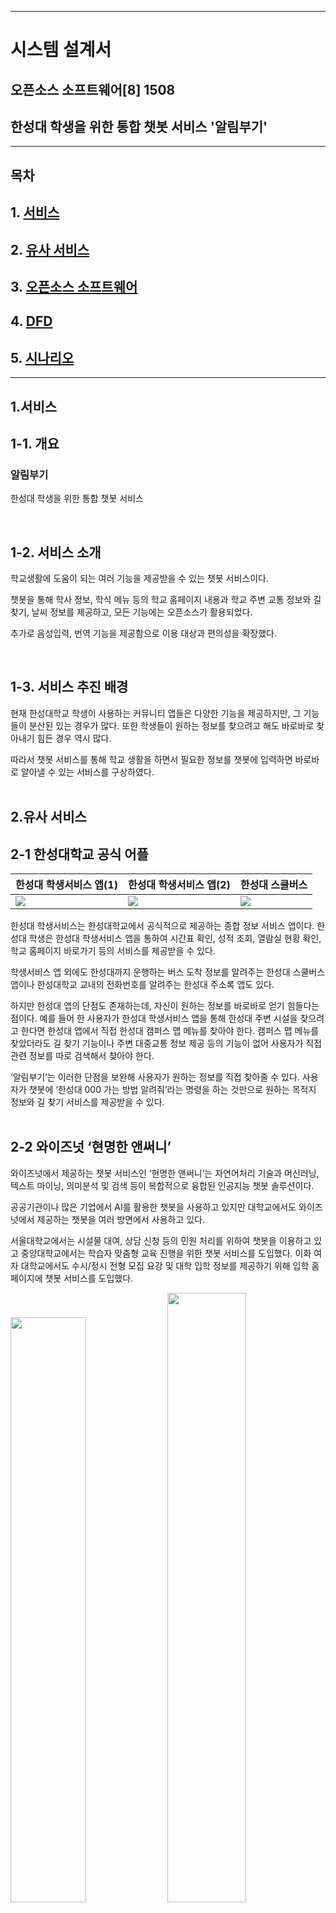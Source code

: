 
<hr>


# 시스템 설계서

## 오픈소스 소프트웨어[8] 1508 
## 한성대 학생을 위한 통합 챗봇 서비스 '알림부기'


<hr>

## 목차

## 1. [서비스](#1서비스) 

## 2. [유사 서비스](#2유사-서비스)

## 3. [오픈소스 소프트웨어](#3오픈소스-소프트웨어)  

## 4. [DFD](#4dfd)  

## 5. [시나리오](#5시나리오)  


<hr>



## 1.서비스

## 1-1. 개요

### 알림부기  
한성대 학생을 위한 통합 챗봇 서비스 



</br>

## 1-2. 서비스 소개

학교생활에 도움이 되는 여러 기능을 제공받을 수 있는 챗봇 서비스이다.

챗봇을 통해 학사 정보, 학식 메뉴 등의 학교 홈페이지 내용과 학교 주변 교통 정보와 길 찾기, 날씨 정보를 제공하고, 모든 기능에는 오픈소스가 활용되었다.

추가로 음성입력, 번역 기능을 제공함으로 이용 대상과 편의성을 확장했다.

</br>

## 1-3. 서비스 추진 배경
 현재 한성대학교 학생이 사용하는 커뮤니티 앱들은 다양한 기능을 제공하지만, 그 기능들이 분산된 있는 경우가 많다. 또한 학생들이 원하는 정보를 찾으려고 해도 바로바로 찾아내기 힘든 경우 역시 많다.


 따라서 챗봇 서비스를 통해 학교 생활을 하면서 필요한 정보를 챗봇에 입력하면 바로바로 알아낼 수 있는 서비스를 구상하였다. 
</br>
</br>

## 2.유사 서비스
## 2-1 한성대학교 공식 어플

|한성대 학생서비스 앱(1)|한성대 학생서비스 앱(2)|한성대 스쿨버스|
|---|---|---|
|<img src="media/hansung main.png">|<img src="media/hansung menu.png">|<img src="media/hansung bus.jpeg">|


한성대 학생서비스는 한성대학교에서 공식적으로 제공하는 종합 정보 서비스 앱이다. 한성대 학생은 한성대 학생서비스 앱을 통하여 시간표 확인, 성적 조회, 열람실 현황 확인, 학교 홈페이지 바로가기 등의 서비스를 제공받을 수 있다.


학생서비스 앱 외에도 한성대까지 운행하는 버스 도착 정보를 알려주는 한성대 스쿨버스 앱이나 한성대학교 교내의 전화번호를 알려주는 한성대 주소록 앱도 있다.


하지만 한성대 앱의 단점도 존재하는데, 자신이 원하는 정보를 바로바로 얻기 힘들다는 점이다. 예를 들어 한 사용자가 한성대 학생서비스 앱을 통해 한성대 주변 시설을 찾으려고 한다면 한성대 앱에서 직접 한성대 캠퍼스 맵 메뉴를 찾아야 한다. 캠퍼스 맵 메뉴를 찾았더라도 길 찾기 기능이나 주변 대중교통 정보 제공 등의 기능이 없어 사용자가 직접 관련 정보를 따로 검색해서 찾아야 한다.

‘알림부기’는 이러한 단점을 보완해 사용자가 원하는 정보를 직접 찾아줄 수 있다. 사용자가 챗봇에 ‘한성대 000 가는 방법 알려줘’라는 명령을 하는 것만으로 원하는 목적지 정보와 길 찾기 서비스를 제공받을 수 있다.
</br>
</br>

## 2-2 와이즈넛 ‘현명한 앤써니’

와이즈넛에서 제공하는 챗봇 서비스인 ‘현명한 앤써니’는 자연어처리 기술과 머신러닝, 텍스트 마이닝, 의미분석 및 검색 등이 복합적으로 융합된 인공지능 챗봇 솔루션이다. 


공공기관이나 많은 기업에서 AI를 활용한 챗봇을 사용하고 있지만 대학교에서도 와이즈넛에서 제공하는 챗봇을 여러 방면에서 사용하고 있다.


서울대학교에서는 시설물 대여, 상담 신청 등의 민원 처리를 위하여 챗봇을 이용하고 있고 중앙대학교에서는 학습자 맞춤형 교육 진행을 위한 챗봇 서비스를 도입했다. 이화 여자 대학교에서도 수시/정시 전형 모집 요강 및 대학 입학 정보를 제공하기 위해 입학 홈페이지에 챗봇 서비스를 도입했다.

<img src="media/chat1.png" width="49%">
<img src="media/chat2.jpg" width="50%">

</br></br>

## 3.오픈소스 소프트웨어

## </br>3-1. __React Native__

### React Native란?

React Native는 페이스북이 개발한 오픈 소스 모바일 애플리케이션 프레임워크이다.

### React Native 선정 이유

React Native는 React의 선언형 UI 프레임워크를 iOS 및 Android에 제공한다. React Native를 사용하면 기본 UI 컨트롤을 사용하고 기본 플랫폼에 대한 전체 액세스 권한을 갖는다.
### React Native의 특징

* React를 사용하면 대화형 UI를 쉽게 만들 수 있다. 선언적 보기를 사용하면 코드를 더 쉽게 예측할 수 있고 디버깅 할 수 있다. 
* 자바스크립트에 대한 변경 사항은 네이티브 앱을 재구축하지 않고도 라이브로 로드할 수 있다.
* 상태를 관리하는 캡슐화된 구성 요소를 만든 다음 복잡한 UI를 만들도록 구성합니다. 
* iOS, Android 및 기타 플랫폼에서 코드를 재사용할 수 있다.

### LICENSE

MIT License

<hr>


## </br>3-2. KoChat

#### 조사자: 박수훈

### Kochat이란?

Kochat은 한국어 전용 오픈소스 목적지향 챗봇 프레임워크이다. <br>
목적지향 챗봇은 일정 관리, 호텔/식당/항공권 등의 예약, 음악 듣기 등 명령 전달, 콜센터 상담 등과 같은 특정된 목적을 달성하기 위해 사용되는 챗봇을 말한다.

### Kochat을 선정한 이유 

초보자가 연구자들의 소스 코드를 활용하여 챗봇을 만들 때, 각각의 모듈을 구현하는 것은 어려우며, 이러한 모듈을 연결하여 파이프라인을 형성하는 것도 많은 전문성을 요한다.


따라서 이들이 목적지향 챗봇을 구현할 때는 직접 모든 모듈을 구현하기보다는 챗봇 빌더나 오픈소스 프레임워크를 활용하는 것이 일반적이다.


이 중 챗봇 빌더의 경우, 대부분 과금 정책을 적용하고 있기 때문에 무료로 목적지향 챗봇을 개발하려면 오픈소스 프레임워크를 이용해야 한다. 현재까지 몇몇 오픈소스가 출시되었지만 주로 영어를 위주로 개발되어 왔고, 한국어를 처리하기 위해서는 복잡한 과정을 거쳐야만 한다.


Kochat은 오픈소스 챗봇 개발 프레임워크이기 때문에 머신러닝 개발자라면 누구나 무료로 한국어 챗봇을 개발할 수 있다.  또한 Kochat은 일반인을 타깃으로한 챗봇빌더보다는 개발자를 타깃으로한 프레임워크로 프레임워크에 본인만의 모델을 추가할 수 있고, Loss 함수를 바꾸거나 새로운 기능을 첨가할 수 있다. 


이에 따라, 한국어 전용 목적지향 챗봇 프레임워크인 Kochat을 사용하게 되었다.

### Kochat 프레임워크에 대해

Kochat 은 데이터세트, 임베딩, 인텐트, 폴백, 엔티티, 슬롯필링+API, 시각화 등의 모듈로 구성된다.

- 데이터 세트 모듈


  사용자의 입력 데이터를 전처리하기 위한 모듈이다. 사용자로부터 문장이 입력되면 네이버 맞춤 검사기를 이용하여 오탈자를 교정한 뒤, 품사를 기반으로 토큰화를 진행한다.
- 임베딩 모듈 <br>
  데이터 전처리 이후에 임베딩 모듈을 통해 워드 임베딩을 수행한다.
- 인텐트 모듈 <br>
  사용자 발화의 의도를 파악하기 위해 사용된다.
- 폴백 모듈 <br>
  정해진 도메인 이외의 문장이 입력된 경우, “잘 모르겠어요.”와 같은 문장을 반환하여 대화가 지정된 도메인 안에서 진행되게 유도한다.
- 엔티티 모듈 <br>
  문장 내에 존재하는 개체명을 인식하기 위해 사용된다. 예를 들어 “수요일 부산 날씨 어때?”라는 문장이 주어지면, ‘수요일’을 날짜(DATE)로, ‘부산’을 장소(LOCATION)로 인식한다.
- 슬롯필링 + API 모듈 <br>
  슬롯필링은 목적지향 챗봇 구현 시 주로 이용되는 기법이다. 먼저 인텐트 모듈을 통해 슬롯을 고르고, 엔티티 모듈을 통해 해당 슬롯을 채운다. 마지막으로 API 를 호출하여 사용자에게 정보를 제공할 수 있다. 예를 들어, 사용자가 “수요일 부산 날씨 어때?”라는 문장을 입력하면 인텐트 모듈은 이 문장을 날씨에 관련된 문장으로 분류하여 여러 슬롯 중, 날씨 API 를 호출하기 위한 슬롯을 선택한다.
- 시각화 모듈 <br>
  사용자는 별도의 설정 없이 여러 가지 시각화 자료를 제공받을 수 있다.
- 사용자 인터페이스
  사용자는 아래와 같이 사용하기 쉬운 인터페이스를 통해 자신만의 챗봇을 구축할 수 있다.

  출처: 고현웅 외 2명. (2021). Kochat: 한국어 목적지향 챗봇 프레임워크. ACK 2021 학술발표회 논문집, 28(2), pp. 596-599.

> 오픈소스 소스코드와 문서: https://github.com/hyunwoongko/kochat

    Copyright 2020 Hyunwoong Ko.
    
    Licensed under the Apache License, Version 2.0 (the "License");
    you may not use this file except in compliance with the License.
    You may obtain a copy of the License at
    
    http://www.apache.org/licenses/LICENSE-2.0
    
    Unless required by applicable law or agreed to in writing, software
    distributed under the License is distributed on an "AS IS" BASIS,
    WITHOUT WARRANTIES OR CONDITIONS OF ANY KIND, either express or implied.
    See the License for the specific language governing permissions and
    limitations under the License.

<hr>


## </br>3-3. Kospeech(STT)

#### 조사자: 박태범

https://github.com/sooftware/kospeech

### STT란?

음성인식(Speech Recognition)이란 사람이 말하는 음성 언어를 컴퓨터가 해석해 그 내용을 문자데이터로 전환하는 처리를 말하며 STT(Speech-to-Text)라고도 한다.

### STT 핵심 요소 기술

STT를 위한 데이터에는 크게 음향학적 관점과 언어학점 관점으로 볼 수 있다. 음향학점 관점은 말하는 이, 공간, 노이즈 등의 환경적인 데이터가 주를 이루고 언어학적 관점에서는 어휘, 문맥, 문법 등을 모델링하기 위한 언어 데이터가 주를 이룬다.

STT는 크게 음성/언어 데이터로부터 인식 네트워크 모델을 생성하는 오프라인 학습 단계와 사용자가 발성한 음성을 인식하는 온라인 탐색 단계로 나뉜다. STT 엔진은 음성과 언어 데이터의 사전 지식을 사용해서 음성 신호로부터 문자 정보를 출력하는데 이때 해석이라는 차원에서 STT 알고리즘을 디코더(Decoder)라고도 부른다. 디코딩 단계에서는 학습 단계 결과인 음향 모델(Acoustic Model), 언어 모델(Language Model)과 발음 사전(Pronunciation Lexicon)을 이용하여 입력된 특징 벡터를 모델과 비교, 스코어링(Scoring)하여 단어 열을 최종 결정짓는다.

음향 모델링은 해당 언어의 음운 환경별 발음의 음향적 특성을 확률 모델로 대표 패턴을 생성하는 과정이고, 언어모델링은 어휘 선택, 문장 단위 구문 구조 등 해당 언어의 사용성 문제에 대해 문법 체계를 통계적으로 학습하는 과정이다. 또한 발음 사전 구축을 위해서는 텍스트를 소리 나는 대로 변환하는 음소 변환(Grapheme-to-Phoneme) 구현 과정이 필요하며, 표준 발음을 대상으로 하는 발음 변환 규칙만으로는 방언이나 사용자의 발화 습관과 어투에 따른 다양한 패턴을 반영하기 어려운 경우가 있어 별도의 사전 구축이 필요하게 된다.

### STT의 성능

기존에 상용 서비스에 적용되는 음향 모델의 대부분은 확률 통계 방식인 HMM(Hidden Markov Model) 기반으로 이루어졌으며, 2010년대 들어서면서 딥러닝 기반으로 HMM/DNN 방식으로 단어 인식 오류를 개선하여 20% 성능 향상을 이루어 냈다.

최근에는 시퀀스-투-시퀀스(Sequence-to-Sequence) 방식의 RNN 기반으로 속도와 성능 면에서 좋은 결과를 가져오면서, 음성 인식에서도 번역어(End-to-End) 학습 방식의 발전으로 일련의 오디오 특징을 입력으로 일련의 글자(character) 또는 단어들을 출력으로 하는 단일 함수를 학습할 수 있게 되었다. 또한 CTC(Connectionist Temporal Classification) 이라는 모델로 입력 데이터와 레이블 사이의 음성 정렬(alignment) 정보가 없어도 학습이 가능하게 되었다. 이와 같은 다양한 학습법을 통해 계속해서 STT의 성능은 향상되고 있다.

### 활용 분야

어학원 및 어학 컨텐츠: 외국어 교육 학원 및 컨텐츠 업체에 음성인식을 적용하여 발음 정확도 향상

네비게이션: 네비게이션의 목적지 검색 및 설정 시 음성으로 입력하는 기능

홈쇼핑: 자동 주문 시 물품 수령 주소에 대한 음성인식

채팅 서비스: 사용자의 음성을 인식하여 자동으로 채팅창에 입력하는 기능

### STT 오픈소스 중 Kospeech 모델 선정 이유

1. 한국어 음성으로 구현된 STT 모델이 있는지를 고려했는데, 대부분 오픈소스 STT 모델들은 그 성능이 영어에 한정해서 알려져 있었기 때문에, 한국어 음성에 대해서도 검증된 사례가 있는 Kospeech를 선정했다

2. Kospeech는 2020년 김수환이라는 개발자가 공개한 한국어 음성인식 모델을 제공하는 오픈소스 툴킷이다. Kospeech의 모델들은 End-to-End 방식을 따르는데, 여기서 End-to-End는 음성 데이터가 포함하는 문법, 발음 등의 특징까지 모두 모델이 학습하도록 하는 방식을 말한다. 따라서 Raw audio를 통째로 input으로 넣어주는 것이 특징이다.

### LICENSE

Apache-2.0 라이선스
<hr>


## </br>3-4. MariaDB
MariaDB는 오픈소스 관계형 데이터베이스 관리 시스템이다.

### MariaDB 소개

MariaDB는 MySQL이 오라클에 인수되면서 핵심 개발자들과 의견 차이가 생기게 되면서, 일부 개발자들이 회사를 떠나 새로운 오픈소스 데이터베이스 관리 시스템을 개발하면서 생겨났다. <br>
MariaDB의 초창기 버전인 MariaDB 5.5는 MySQL 5.5 버전을 기반으로 개발했기 때문에 MySQL의 거의 모든 기능과 호환이 가능하다.

### MariaDB 특징

* MariaDB는 MySQL과 동일한 소스 코드를 기반으로 하므로 MySQL과 높은 호환성을 유지한다.
* MySQL과 비교해 애플리케이션 부분 속도가 4~5천배 정도 빠르며, 성능 면에서는 최고 70%의 향상을 보인다.

### MariaDB 역할

MariaDB는 챗봇이 사용자의 입력에 따라 챗봇이 응답한 수행 결과를 저장한다. 추후 비슷한 정보를 요구하거나 자주 묻는 질문 등을 수집하여 챗봇 응답의 정확도를 높인다. 
</br>

### LICENSE

MariaDB 서버: GPL 2.0   
MariaDB 커넥터/클라이언트: LGPL

<hr>

## </br>3-5. OpenWeather
#### 조사자: 이찬우

https://openweathermap.org/api

### OpenWeather란?

 전 세계 날씨 정보를 알려주는 통합 API

### OpenWeather 선정이유 

해당 API를 전 세계의 개발자들이 활용하고 있고, 그만큼 정확도가 높다고 판단하여 선정.

### OpenWeather 특징

- JSON 형태로 다양한 언어를 활용해 서비스를 제작할 수 있다.

- 국가, 도시명으로도 분류할 수 있으며, 위도와 경도의 수치로 해당 위치에 대한 날씨 데이터를 얻을 수 있다.
- 다양한 개발자의 커스텀된 자료와 융합을 할 수 있다.
- 온도뿐만이 아닌 미세먼지 정보도 호출할 수 있다.

### **해당 오픈소스 기능** : Free Plan 기준으로 작성

- 현재 날씨 데이터
- 날씨 예보 (5일 동안)
- 기본 날씨 지도
- 날씨 대시보드
- 대기오염 API
- 지오코딩 API (지리적 위치와 좌표로 검색)
- 날씨 위젯

### 활용 방안

1. 현 거주지의 날씨 정보 및 학교 주변의 날씨, 대기오염을 알려주어 <br>
   등하교 시의 날씨로 인한 불편함을 없게 한다.
2. 날씨 위젯을 활용하여서 한 눈에 날씨 정보를 알 수 있도록 한다.

### LICENSE 

ODbL (Open Database License)

Free와 Startup plan에 한 함.


<hr>


## </br>3-6. Scrapy

#### 조사자: 주권영

https://github.com/scrapy/scrapy

### Scrapy란?

웹 데이터 수집 가능한 오픈소스 웹 크롤링 프레임워크

### Scrapy 사용목적

학교 홈페이지에 제시되어 있는 학생식당, 교직원식당의 식단내용을 스캔&저장후 제공한다.

### Scrapy 선정 이유

1. js가 사용되지 않은 홈페이지의 식단표 정보를 수집하기에는, 여러 크롤러중 가장 가벼운 Scrapy가 유리함.
2. 많은 활용 사례로 인해 커뮤니티가 활성화 되어, 개발에 대한 용이성.

### 특징

- <strong>GitHub의 스타 수 45.1k 개로, 현재까지 활발히 개발</strong>되고 있는 크롤러
- 비동기 네트워킹 라이브러리(asynchronous networking library)인 [Twisted](https://twistedmatrix.com/trac/)를 기반으로 매우 우수한 성능 발휘.
- 페이지 렌더링을 위해 필요한 js, image 파일 등을 조회하지 않고 <strong>지정된 URL만 조회함으로 기타 크롤러 대비 가볍고 빠른 성능</strong> 발휘.
- XPath, CSS 표현식으로 HTML 소스에서 데이터 추출 가능.
- 미들웨어 추가나 파이프라인 연결의 용이성으로 우수한 확장성.
- javascript 지원 불가로 인해 동적 웹페이지 정보 수집 불가.

### LICENSE

BSD 3-Clause "New" or "Revised" License ([참고](https://github.com/scrapy/scrapy/blob/master/LICENSE))

<hr>

## </br>3-7. Selenium

#### 조사자: 주권영

https://github.com/seleniumhq/selenium

### Selenium이란?

웹 애플리케이션 자동화 및 테스트를 위한 포터블 프레임워크

### Selenium 사용목적

학교 홈페이지의 학사정보 크롤링 과정에서 Scrapy로 활용 제한되는 부분에 대한 상호 보완.

### Selenium 선정 이유

1. 실제 웹 사이트를 이용하는 것처럼 학교 홈페이지의 공지사항, 비교과 프로그램 등의 정보에 대한 수집이 용이함.
2. 실제 로그인 후 이용 가능한 교내 서비스까지 확인&제공 가능.

### Selenium의 특징

- javascript 렌더링을 통해 생성되는 데이터들을 손쉽게 수집 가능.
- 웹 브라우저 상으로 크롤링이 이루어져 디버깅이 직관적임.
- 웹 브라우저를 실제로 실행시키기에 속도가 많이 느리고, 요구하는 메모리 또한 상대적으로 큼.
- Java, JavaScript, C#, Python, PHP, Ruby, Perl 등 다양한 언어로 사용 가능.

### LICENSE

Apache-2.0 라이선스

<hr>


## </br>3-8. ODsay LAB
#### 조사자: 방경원

https://lab.odsay.com/

### ODsay LAB이란?

Origin + Destination + Say의 약자로 대중교통 API

### 오픈소스 선정 이유

1.  모든 Web, Mobile 환경 지원 (Web, Android, IOS)
2.  전국 모든 버스, 지하철, 열차, 고속버스, 시외버스, 국내항공 전체 약 18만 개 노선데이터를 제공하고 있다.
3.  월2회 전국 대중교통 변경 사항을 반영, 업데이트. (DB 업데이트)
4.  ODsay LAB에서는 영문, 중문(간체, 번체), 일문, 베트남어 등 다국어를 지원.
5.  경위도 좌표를 이용하여 별도 가공 없이 모든 지도에 대중교통 정보 매칭이 가능.

### 활용 방법 

대중교통 API를 챗봇 서비스에 접목할 경우 학생들의 통학뿐 아니라 평소 이동 시 편의성을 제공할 수 있다. 실시간 버스 위치와 도착 정보, 지하철 시간표 기능을 통해 시간 낭비를 줄이고 정류장의 위치, 환승 정보, 길 찾기 기능 등을 통해 효율적인 동선관리가 가능하다. 뿐만 아니라 서울 근교 외에 먼 거리에서 학교에 다니는 학생들은 시외버스나 고속버스,열차 등의 정보제공을 통해 등하교에 있어 편의기능을 제공받을 수 있다. 다국어 기능을 제공함으로써 외국인 학생들도 이용할 수 있다.

ex) Q. OO번 버스가 OO정류장에 몇 분 후 도착인지 알려줘. 

​	  A.  8분 후 OO번 버스가 OO정류장에 도착합니다.

### 활용서비스   

Korea Transit Guide, Bixby 언제와U, 코레일 ga-G 등

<hr>


## </br>3-9. __Kakao Maps API__
#### 조사자: 이서영

Kakao Maps: https://apis.map.kakao.com/web/

### Maps API란?

API는 Application Program Interface의 약자로서 개발을 도와주는 도구이다. 구글, 페이스북, 네이버, 카카오 등 다양한 기업에서는 API를 지원하고 있다. 
API 제공 회사에서 축적한 지도 관련 데이터들을 이용하면 지도 데이터와 지도를 앱에 띄울 수 있는데, 이러한 코드들과 코드들을 사용할 수 있게 연결해주는 것을 Maps API라고 한다.
Maps API는 지도 어플리케이션 내에 사용하기 위한 인터페이스를 제공하고, 그 외에도 마커, 레이아웃, 지도 타입 등 다양한 기능들을 제공하고 있다. 

### Kakao Maps API 선정 이유

우리는 한성대학교 전용 챗봇을 위해 오픈소스를 사용하기 때문에 한정된 지역의 지도 정보만을 필요로 한다. 
그렇기에 구글보다는 학생들의 접근성이 더 높은 카카오 기업의 API를 사용하게 되었고, 
챗봇 개발을 가정하였을 때 카카오톡과 연결하여 서비스 제공을 할 가능성이 높기에 Kakao Maps API를 선정하였다.

간단 요약: 한성대학교 주변 지도 데이터만 요구하기 때문에, 학생들의 접근성이 더 높고 다른 어플리케이션과 연동하기 쉬운 API를 이용하였다. 

### Kakao Maps API 기술

Kakao Maps API를 사용하기 위해서는 카카오에서 발급해주는 API Key가 필요하다. KEY를 발급받은 후 Javascript를 이용하여 원하는 지도의 기능을 구현시킬 수 있다. Kakao Maps는 기본적인 지도 외에도 길찾기나 로드뷰, 원하는 위치에 원하는 컨텐츠를 표시하는 등 다양한 기능들을 추가할 수 있다. 그리고 Kakao Maps는 Web Page뿐만 아니라 Android나 Ios에서의 기능도 지원하고 있어 이를 이용한 다양한 어플리케이션 개발이 가능하다. 

### Kakao Maps API 활용 분야

Kakao Maps API는 다양한 분야에서 사용될 수 있다. 지도 데이터를 사용하여 원하는 지역 주변의 다양한 정보들을 쉽게 얻을 수 있고 지도 고유의 기능을 이용하여 길 찾기 및 즐겨찾기 등을 제공할 수 있다. 이러한 API를 한성대학교 챗봇에 추가한다면 학생들에게 한성대학교 주변 맛집들의 위치와 다양한 정보들을 제공할 수 있고, 현재 있는 위치와 원하는 학교 건물 및 학교 근처 장소까지 손쉽게 찾을 수 있게 지도를 표시해줄 수 있다. 

### Kakao Maps API License 

카카오 플랫폼 서비스 운영 정책 링크: (https://developers.kakao.com/terms/latest/ko/site-policies#prohibited-content)

<hr>



## </br> 3-10. 파파고

#### 조사자: 이선영

https://developers.naver.com/docs/papago/papago-nmt-api-reference.md

### 오픈소스 선정이유

교내에서 사용되는 챗봇이기에 해외 교환학생과 같은 외국인 학생을 위한 번역기능이 필요하다고 판단.

### 오픈 소스 특징

파파고는 다국어 언어 처리에 대한 네이버의 기술과 경험을 번역 엔진에 적용해 보다 정확한 번역 결과를 제공하는 서비스이다. 파파고가 제공하는 RESTful 형태의 API를 사용하면 서비스에 번역 기능을 간단하게 적용할 수 있다.

- **Papago 번역**: 파파고의 인공 신경망 기반 기계 번역 기술(NMT, Neural Machine Translation)로 텍스트를 번역한 결과를 반환하는 RESTful API.
- **언어 감지**: 입력된 텍스트의 언어를 감지해 주는 RESTful API.
- **한글 인명-로마자 변환**: 한글로 된 이름을 로마자 표기로 변환한 결과를 반환하는 RESTful API.

### 오픈소스 활용 방안

- STT로 추출 된 텍스트 혹은 입력된 텍스트를 kochat 프레임워크에 번역처리 과정을 거쳐 사용자에게 적합한 언어로 변환 후 최적의 답변을 제공
  - EX) **How to go Hansung university?** 라는 질문이 입력되면 **한성대학교에 어떻게 가나요?** 로 번역되어 챗봇 프레임워크인 **kochat**에 전송하여 답변을 사용자 맞춤 언어로 변환하여 사용자에게 제공



<hr>

## </br>4.DFD

<img src="media/DFD.png"></img>
</br>
## 5.시나리오

- 사용자는 React Native로 구현된 채팅창에서 챗봇과 대화할 준비를 한다.

- 사용자는 텍스트를 입력하거나 음성 입력을 통해 챗봇에게 명령을 내릴 수 있다.

  1. 음성을 입력했다면 Kospeech을 통해 음성 데이터를 문자 데이터로 전환한다.
  2. 입력된 요청이 외국어라면 Papago를 통해 한국어로 번역한다.

- Kochat은 입력된 문장의 키워드를 분석하여 알맞은 정보를 찾는다.

  1. 날씨

     OpenWeather를 통해 날씨 데이터, 일기 예보, 대기 오염 등의 정보를 return

  2. 식당

     Scrapy를 통해 생성한 식단DB에서 요청에 맞는 식단 정보 return

  3. 교통

     ODsay LAB를 통해 대중교통 도착정보, 시간표 등의 정보를 return

  4. 지도
  
     지도 서비스와 현재 위치 정보, 목적지 경로 return

- Kochat에서 수행한 결과를 MariaDB에 저장하고 GUI를 통해 사용자에게 출력한다.

- 이후 MariaDB에 저장된 데이터에서 자주 사용된 키워드를 요청하면 SQL 질의문을 통해 챗봇 사용자에게 출력한다. 

</br>

## 6. 작업 분배
| 작업 분배   | 이름               |
| ------ | -----------------------|
| 조장 | 주권영  |
| 발표 | 이선영  | 
| DFD 제작 | 이찬우, 박태범 |
| MarkDown 문서 관리 | 박수훈, 방경원  |
| PPT 제작 | 이서영  |

***